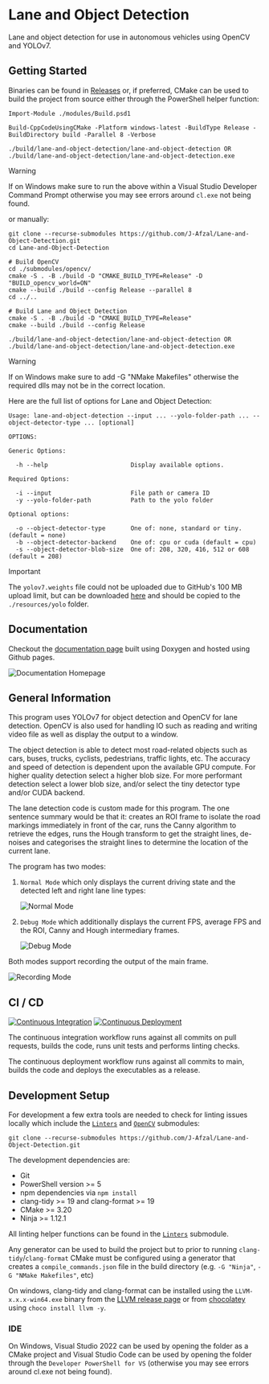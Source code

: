 # Lane and Object Detection

Lane and object detection for use in autonomous vehicles using OpenCV and YOLOv7.

## Getting Started

Binaries can be found in [Releases](https://github.com/J-Afzal/Lane-and-Object-Detection/releases) or, if preferred, CMake can
be used to build the project from source either through the PowerShell helper function:

```text
Import-Module ./modules/Build.psd1

Build-CppCodeUsingCMake -Platform windows-latest -BuildType Release -BuildDirectory build -Parallel 8 -Verbose

./build/lane-and-object-detection/lane-and-object-detection OR ./build/lane-and-object-detection/lane-and-object-detection.exe
```

> [!WARNING]
> If on Windows make sure to run the above within a Visual Studio Developer Command Prompt otherwise you may see errors around
> `cl.exe` not being found.

or manually:

```text
git clone --recurse-submodules https://github.com/J-Afzal/Lane-and-Object-Detection.git
cd Lane-and-Object-Detection

# Build OpenCV
cd ./submodules/opencv/
cmake -S . -B ./build -D "CMAKE_BUILD_TYPE=Release" -D "BUILD_opencv_world=ON"
cmake --build ./build --config Release --parallel 8
cd ../..

# Build Lane and Object Detection
cmake -S . -B ./build -D "CMAKE_BUILD_TYPE=Release"
cmake --build ./build --config Release

./build/lane-and-object-detection/lane-and-object-detection OR ./build/lane-and-object-detection/lane-and-object-detection.exe
```

> [!WARNING]
> If on Windows make sure to add -G "NMake Makefiles" otherwise the required dlls may not be in the correct location.

Here are the full list of options for Lane and Object Detection:

```text
Usage: lane-and-object-detection --input ... --yolo-folder-path ... --object-detector-type ... [optional]

OPTIONS:

Generic Options:

  -h --help                       Display available options.

Required Options:

  -i --input                      File path or camera ID
  -y --yolo-folder-path           Path to the yolo folder

Optional options:

  -o --object-detector-type       One of: none, standard or tiny. (default = none)
  -b --object-detector-backend    One of: cpu or cuda (default = cpu)
  -s --object-detector-blob-size  One of: 208, 320, 416, 512 or 608 (default = 208)
```

> [!IMPORTANT]
> The `yolov7.weights` file could not be uploaded due to GitHub's 100 MB upload limit, but can be downloaded
> [here](https://github.com/AlexeyAB/darknet/releases/download/yolov4/yolov7.weights) and should be copied to the
> `./resources/yolo` folder.

## Documentation

Checkout the [documentation page](https://J-Afzal.github.io/Lane-and-Object-Detection) built using Doxygen and hosted using
Github pages.

![Documentation Homepage](./resources/screenshots/DocumentationHomepage.png)

## General Information

This program uses YOLOv7 for object detection and OpenCV for lane detection. OpenCV is also used for handling IO such as reading
and writing video file as well as display the output to a window.

The object detection is able to detect most road-related objects such as cars, buses, trucks, cyclists, pedestrians, traffic
lights, etc. The accuracy and speed of detection is dependent upon the available GPU compute. For higher quality detection
select a higher blob size. For more performant detection select a lower blob size, and/or select the tiny detector type and/or
CUDA backend.

The lane detection code is custom made for this program. The one sentence summary would be that it: creates an ROI frame to
isolate the road markings immediately in front of the car, runs the Canny algorithm to retrieve the edges, runs the Hough
transform to get the straight lines, de-noises and categorises the straight lines to determine the location of the current lane.

The program has two modes:

1. `Normal Mode` which only displays the current driving state and the detected left and right lane line types:

    ![Normal Mode](./resources/screenshots/NormalMode.png)

1. `Debug Mode` which additionally displays the current FPS, average FPS and the ROI, Canny and Hough intermediary frames.

    ![Debug Mode](./resources/screenshots/DebugMode.png)

Both modes support recording the output of the main frame.

![Recording Mode](./resources/screenshots/RecordingMode.png)

## CI / CD

[![Continuous Integration](https://github.com/J-Afzal/Lane-and-Object-Detection/actions/workflows/ContinuousIntegration.yml/badge.svg)](https://github.com/J-Afzal/Lane-and-Object-Detection/actions/workflows/ContinuousIntegration.yml)
[![Continuous Deployment](https://github.com/J-Afzal/Lane-and-Object-Detection/actions/workflows/ContinuousDeployment.yml/badge.svg)](https://github.com/J-Afzal/Lane-and-Object-Detection/actions/workflows/ContinuousDeployment.yml)

The continuous integration workflow runs against all commits on pull requests, builds the code, runs unit tests and performs
linting checks.

The continuous deployment workflow runs against all commits to main, builds the code and deploys the executables as a release.

## Development Setup

For development a few extra tools are needed to check for linting issues locally which include the
[`Linters`](https://github.com/J-Afzal/Linters) and [`OpenCV`](https://github.com/opencv/opencv) submodules:

```text
git clone --recurse-submodules https://github.com/J-Afzal/Lane-and-Object-Detection.git
```

The development dependencies are:

- Git
- PowerShell version >= 5
- npm dependencies via `npm install`
- clang-tidy >= 19 and clang-format >= 19
- CMake >= 3.20
- Ninja >= 1.12.1

All linting helper functions can be found in the [`Linters`](https://github.com/J-Afzal/Linters) submodule.

Any generator can be used to build the project but to prior to running `clang-tidy`/`clang-format` CMake must be configured
using a generator that creates a `compile_commands.json` file in the build directory (e.g. `-G "Ninja"`, `-G "NMake Makefiles"`,
etc)

On windows, clang-tidy and clang-format can be installed using the `LLVM-x.x.x-win64.exe` binary from the
[LLVM release page](https://github.com/llvm/llvm-project/releases/tag/llvmorg-19.1.6) or from
[chocolatey](https://community.chocolatey.org/packages/llvm) using `choco install llvm -y`.

### IDE

On Windows, Visual Studio 2022 can be used by opening the folder as a CMake project and Visual Studio Code can be used by
opening the folder through the `Developer PowerShell for VS` (otherwise you may see errors around cl.exe not being found).

<!--
x. Performance Tests
  - Add docs to python code
  - Move all performance test consts out of globals to remove dependency on globals.hpp
  - Add black formatting linting check in Linters

  - Get better dash cam video.
    - Both benchmark and all scenarios video
    - (https://www.youtube.com/watch?v=TUgfiNg06GQ and https://www.youtube.com/watch?v=-F-hrZKXM-k)

  - Test performance tests and graph generation (update readme docs on process)
    - Test on windows and also ubuntu and jetson nano? (update installation instructions)
    - Add below section after general information
        ### Performance Tests

        some info on tests and some screenshots
        dependencies = python and pip install

        python -m venv .venv/
        .\.venv\Scripts\activate
        pip install -r ./requirements.txt

        cli call to performance tests
        cli call to performance graphs

  - Performance heat map and any optimisations?
  - Maybe have CI which does perf tests??? How to combine all platforms in to one db/graph?) Upload artifacts?

x. Correct lane detection code
  - Debug lane detection code to make sure it is correct.

-->
